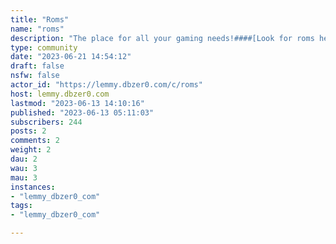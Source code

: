 ```yaml
---
title: "Roms" 
name: "roms"
description: "The place for all your gaming needs!####[Look for roms here](https://www.reddit.com/r/Roms/comments/m59zx3/roms_megathread_40_html_edition_2021/)####[/r/ROMS Official Matrix Server](https://matrix.to/#/#roms3:matrix.org)####[Wiki](https://archive.is/u5i4S)####[Fallback Forum](https://lemmy.ml/c/roms)___**Rules:**1. No asking for ANY Nintendo Switch content (Emulator discussion is fine though)Do not ask for any content related to the Nintendo Switch. Discussion about emulators including Switch emulators is fine.2. No doxxing/trollingNo posting of users' personally identifiable information, or childish/trollish material.3. No toxicity in comments4. No asking or linking to donationsThis includes the links that show an ad that you then click next on to get to the actual download/link.5. Limit emulator guides to the Requests and Help Megathread Emulator guides are to be only posted in the Requests and Help Megathread.       (Asking for help with emulators is fine, though preferably in the Requests and Help Megathread)**Safe Websites:**edge|emulation: https://edgeemu.net/Vimm's Lair: https://vimm.net/?p=vault**Flairs**    - [Question]    - [Request]    - [Resource]    - [Guide]    - [Other]    - [Meme]"
type: community
date: "2023-06-21 14:54:12"
draft: false
nsfw: false
actor_id: "https://lemmy.dbzer0.com/c/roms"
host: lemmy.dbzer0.com
lastmod: "2023-06-13 14:10:16"
published: "2023-06-13 05:11:03"
subscribers: 244
posts: 2
comments: 2
weight: 2
dau: 2
wau: 3
mau: 3
instances:
- "lemmy_dbzer0_com"
tags: 
- "lemmy_dbzer0_com"

---
```

